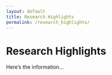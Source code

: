 ```yaml
---
layout: default
title: Research Highlights
permalink: /research_highlights/
---
```


# Research Highlights
Here’s the information...
